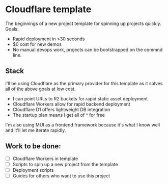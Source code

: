 # Cloudflare template

The beginnings of a new project template for spinning up projects quickly. Goals:

- Rapid deployment in <30 seconds
- $0 cost for new demos
- No manual devops work, projects can be bootstrapped on the commnd line.

## Stack

I'll be using Cloudflare as the primary provider for this template as it solves all of the above goals at low cost.

- I can point URLs to R2 buckets for rapid static asset deployment
- Cloudflare Workers allow for rapid backend deployment
- Cloudflare D1 offers lightweight DB integration
- The startup plan means I get all of ^ for free

I'm also using MUI as a frontend framework because it's what I know well and it'll let me iterate rapidly.

## Work to be done:

- [ ] Cloudflare Workers in template
- [ ] Scripts to spin up a new project from the template
- [ ] Deployment scripts
- [ ] Guides for others who want to use this project
